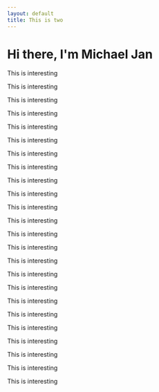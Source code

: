 ```yaml
---
layout: default
title: This is two
---
```



# Hi there, I'm Michael Jan

This is interesting

This is interesting

This is interesting

This is interesting

This is interesting

This is interesting

This is interesting

This is interesting

This is interesting

This is interesting

This is interesting

This is interesting

This is interesting

This is interesting

This is interesting

This is interesting

This is interesting

This is interesting

This is interesting

This is interesting

This is interesting

This is interesting

This is interesting

This is interesting
